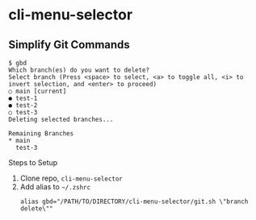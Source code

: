# cli-menu-selector

## Simplify Git Commands

```
$ gbd
Which branch(es) do you want to delete?
Select branch (Press <space> to select, <a> to toggle all, <i> to invert selection, and <enter> to proceed)
○ main [current]
● test-1
● test-2
○ test-3
Deleting selected branches...

Remaining Branches
* main
  test-3
```

Steps to Setup
1. Clone repo, `cli-menu-selector`
2. Add alias to `~/.zshrc`
   ```
   alias gbd="/PATH/TO/DIRECTORY/cli-menu-selector/git.sh \"branch delete\""
   ```

